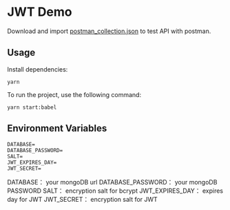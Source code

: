 # JWT Demo

Download and import [postman_collection.json](https://github.com/yunyunfunnydays/JWT/blob/main/users-jwt-render.postman_collection.json) to test API with postman.

## Usage

Install dependencies:  
```
yarn 
```  

To run the project, use the following command:  

```
yarn start:babel  
```

## Environment Variables

```
DATABASE=  
DATABASE_PASSWORD=  
SALT=  
JWT_EXPIRES_DAY=  
JWT_SECRET=  
```
DATABASE： your mongoDB url
DATABASE_PASSWORD： your mongoDB PASSWORD
SALT： encryption salt for bcrypt
JWT_EXPIRES_DAY： expires day for JWT
JWT_SECRET： encryption salt for JWT

